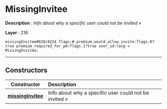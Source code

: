 # MissingInvitee

**Description** : *Info about why a specific user could not be invited &raquo;*

**Layer** : 216

```tl
missingInvitee#628c9224 flags:# premium_would_allow_invite:flags.0?true premium_required_for_pm:flags.1?true user_id:long = MissingInvitee;
```

---

## Constructors

| Constructor | Description |
| :---: | :--- |
| [**missingInvitee**](constructor/missingInvitee) | Info about why a specific user could not be invited » |